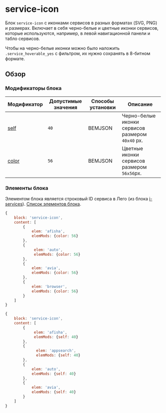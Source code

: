 # service-icon
Блок `service-icon` c иконками сервисов в разных форматах (SVG, PNG) и размерах. 
Включает в себя черно-белые и цветные иконки сервисов, которые используются, например, в левой
навигационной панели и табло сервисов.

Чтобы на черно-белые иконки можно было наложить `.service_hoverable_yes` с фильтром, их нужно сохранять в 8-битном формате.

## Обзор
### Модификаторы блока

| Модификатор | Допустимые значения | Способы установки | Описание |
| ----------- | ------------------- | --------------------- | -------- |
| [self](#mods-type)  | `40` | BEMJSON | Черно-белые иконки сервисов размером `40x40` px.  |
| [color](#mods-size) | `56` | BEMJSON | Цветные иконки сервисов размером `56x56`px.  |

### Элементы блока
Элементом блока является строковый ID сервиса в Лего (из блока [i-services](../i-services/__uri/i-services__uri.bemhtml.js)). [Список элементов блока](../common.blocks/service-icon/).


```js
{
    block: 'service-icon',
    content: [
        {
            elem: 'afisha',
            elemMods: {color: 56}
        },
        {
             elem: 'auto',
             elemMods: {color: 56}
        },
        {
            elem: 'avia',
            elemMods: {color: 56}
        },
        {
            elem: 'browser',
            elemMods: {color: 56}
        }
    ]
}
```

```js
{
    block: 'service-icon',
    content: [
        {
             elem: 'afisha',
             elemMods: {self: 40}
        },
        {
              elem: 'appsearch',
              elemMods: {self: 40}
        },
        {
            elem: 'auto',
            elemMods: {self: 40}
        },
        {
            elem: 'avia',
            elemMods: {self: 40}
        }
    ]
}        
```